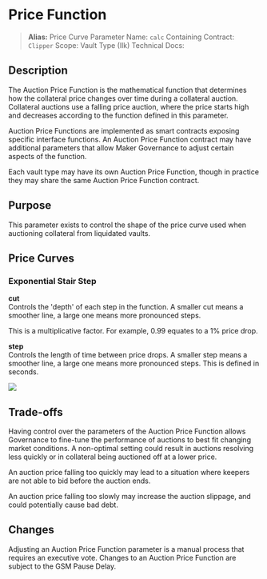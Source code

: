 # Price Function

>**Alias:** Price Curve 
>Parameter Name: `calc` 
>Containing Contract: `Clipper` 
>Scope: Vault Type (Ilk) 
>Technical Docs:  

## Description

The Auction Price Function is the mathematical function that determines how the collateral price changes over time during a collateral auction. Collateral auctions use a falling price auction, where the price starts high and decreases according to the function defined in this parameter.

Auction Price Functions are implemented as smart contracts exposing specific interface functions. An Auction Price Function contract may have additional parameters that allow Maker Governance to adjust certain aspects of the function.

Each vault type may have its own Auction Price Function, though in practice they may share the same Auction Price Function contract.

## Purpose

This parameter exists to control the shape of the price curve used when auctioning collateral from liquidated vaults.

## Price Curves

### Exponential Stair Step

**cut**  
Controls the 'depth' of each step in the function. A smaller cut means a smoother line, a large one means more pronounced steps.

This is a multiplicative factor. For example, 0.99 equates to a 1% price drop.

**step**  
Controls the length of time between price drops. A smaller step means a smoother line, a large one means more pronounced steps. This is defined in seconds.

![](https://github.com/blimpa/maker-operational-manual/tree/74d4a3e2c96e851b7fafa610ba57d628eab7c817/images/cut-and-step.png)

## Trade-offs

Having control over the parameters of the Auction Price Function allows Governance to fine-tune the performance of auctions to best fit changing market conditions. A non-optimal setting could result in auctions resolving less quickly or in collateral being auctioned off at a lower price.

An auction price falling too quickly may lead to a situation where keepers are not able to bid before the auction ends.

An auction price falling too slowly may increase the auction slippage, and could potentially cause bad debt.

## Changes

Adjusting an Auction Price Function parameter is a manual process that requires an executive vote. Changes to an Auction Price Function are subject to the GSM Pause Delay.

